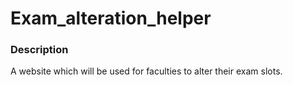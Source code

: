 # Exam_alteration_helper
### Description
A website which will be used for faculties to alter their exam slots. 
 
